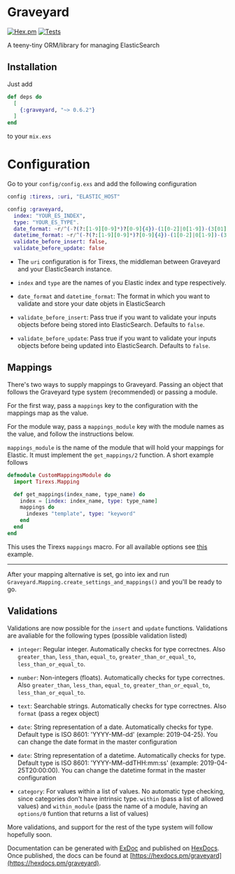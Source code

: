 # Graveyard

[![Hex.pm](https://img.shields.io/badge/hex-0.6.2-blue.svg)](https://hex.pm/packages/graveyard) [![Tests](https://img.shields.io/badge/test-47%20passed%2C%200%20failed-green.svg)](https://github.com/sebastialonso/graveyard/tree/master/test)

A teeny-tiny ORM/library for managing ElasticSearch

## Installation

Just add

```elixir
def deps do
  [
    {:graveyard, "~> 0.6.2"}
  ]
end
```

to your `mix.exs`

# Configuration

Go to your `config/config.exs` and add the following configuration

~~~elixir
config :tirexs, :uri, "ELASTIC_HOST"

config :graveyard,
  index: "YOUR_ES_INDEX",
  type: "YOUR_ES_TYPE".
  date_format: ~r/^(-?(?:[1-9][0-9]*)?[0-9]{4})-(1[0-2]|0[1-9])-(3[01]|0[1-9]|[12][0-9])$/,
  datetime_format: ~r/^(-?(?:[1-9][0-9]*)?[0-9]{4})-(1[0-2]|0[1-9])-(3[01]|0[1-9]|[12][0-9])T(2[0-3]|[01][0-9]):([0-5][0-9]):([0-5][0-9])(\\.[0-9]+)?(Z)?$/,
  validate_before_insert: false,
  validate_before_update: false

~~~

* The `uri` configuration is for Tirexs, the middleman between Graveyard and your ElasticSearch instance.

* `index` and `type` are the names of you Elastic index and type respectively.

* `date_format` and `datetime_format`: The format in which you want to validate and store your date objets in ElasticSearch

* `validate_before_insert`: Pass true if you want to validate your inputs objects before being stored into ElasticSearch. Defaults to `false`.

* `validate_before_update`: Pass true if you want to validate your inputs objects before being updated into ElasticSearch. Defaults to `false`.

## Mappings

There's two ways to supply mappings to Graveyard. Passing an object that follows the Graveyard type system (recommended) or passing a module.

For the first way, pass a `mappings` key to the configuration with the mappings map as the value.

For the module way, pass a `mappings_module` key with the module names as the value, and follow the instructions below. 

`mappings_module` is the name of the module that will hold your mappings for Elastic. It must implement the `get_mappings/2` function. A short example follows


~~~elixir
defmodule CustomMappingsModule do
  import Tirexs.Mapping

  def get_mappings(index_name, type_name) do
    index = [index: index_name, type: type_name]
    mappings do
      indexes "template", type: "keyword"
    end
  end
end
~~~

This uses the Tirexs `mappings` macro. For all available options see [this](https://github.com/Zatvobor/tirexs/blob/master/examples/mapping_with_settings.exs) example.

----

After your mapping alternative is set, go into iex and run `Graveyard.Mapping.create_settings_and_mappings()` and you'll be ready to go.


## Validations

Validations are now possible for the `insert` and `update` functions.
Validations are avaliable for the following types (possible validation listed)

* `integer`: Regular integer. Automatically checks for type correctnes. Also `greater_than`, `less_than`, `equal_to`, `greater_than_or_equal_to`, `less_than_or_equal_to`.

* `number`: Non-integers (floats). Automatically checks for type correctnes. Also `greater_than`, `less_than`, `equal_to`, `greater_than_or_equal_to`, `less_than_or_equal_to`.

* `text`: Searchable strings. Automatically checks for type correctnes. Also `format` (pass a regex object)

* `date`: String representation of a date. Automatically checks for type. Default type is ISO 8601: 'YYYY-MM-dd' (example: 2019-04-25). You can change the date format in the master configuration

* `date`: String representation of a datetime. Automatically checks for type. Default type is ISO 8601: 'YYYY-MM-ddTHH:mm:ss' (example: 2019-04-25T20:00:00). You can change the datetime format in the master configuration

* `category`: For values within a list of values. No automatic type checking, since categories don't have intrinsic type. `within` (pass a list of allowed values) and `within_module` (pass the name of a module, having an `options/0` funtion that returns a list of values)

More validations, and support for the rest of the type system will follow hopefully soon.

Documentation can be generated with [ExDoc](https://github.com/elixir-lang/ex_doc)
and published on [HexDocs](https://hexdocs.pm). Once published, the docs can
be found at [https://hexdocs.pm/graveyard](https://hexdocs.pm/graveyard).

